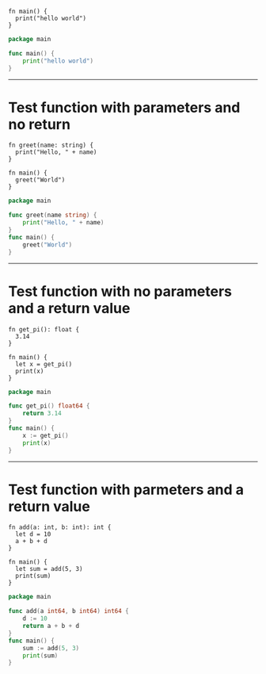 ```ms
fn main() {
  print("hello world")
}
```

```go
package main

func main() {
    print("hello world")
}
```
---
# Test function with parameters and no return
```ms
fn greet(name: string) {
  print("Hello, " + name)
}

fn main() {
  greet("World")
}
```
```go
package main

func greet(name string) {
    print("Hello, " + name)
}
func main() {
    greet("World")
}
```
---
# Test function with no parameters and a return value
```ms
fn get_pi(): float {
  3.14
}

fn main() {
  let x = get_pi()
  print(x)
}
```
```go
package main

func get_pi() float64 {
    return 3.14
}
func main() {
    x := get_pi()
    print(x)
}
```
---
# Test function with parmeters and a return value
```ms
fn add(a: int, b: int): int {
  let d = 10
  a + b + d
}

fn main() {
  let sum = add(5, 3)
  print(sum)
}
```
```go
package main

func add(a int64, b int64) int64 {
    d := 10
    return a + b + d
}
func main() {
    sum := add(5, 3)
    print(sum)
}
```